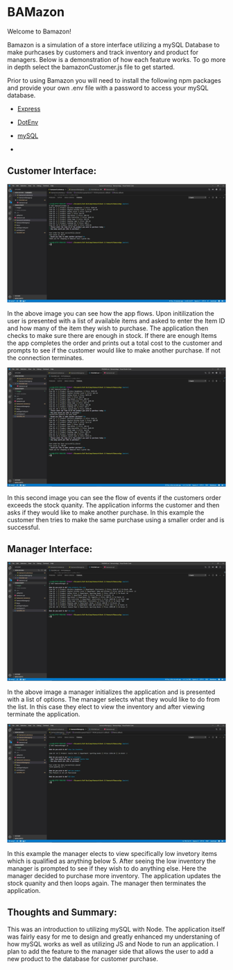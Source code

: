 # BAMazon

Welcome to Bamazon!

Bamazon is a simulation of a store interface utilizing a mySQL Database to make purhcases by customers and track inventory and product for managers. Below is a demonstration of how each feature works. To go more in depth select the bamazonCustomer.js file to get started.

Prior to using Bamazon you will need to install the following npm packages and provide your own .env file with a password to access your mySQL database.

   * [Express](https://www.npmjs.com/package/express)

   * [DotEnv](https://www.npmjs.com/package/dotenv)

   * [mySQL](https://www.npmjs.com/package/mysql)

   * 

## Customer Interface:

![Customer1](/images/customer1.JPG)

In the above image you can see how the app flows. Upon initilization the user is presented with a list of available items and asked to enter the Item ID and how many of the item they wish to purchase. The application then checks to make sure there are enough in stock. If there are enough Items the app completes the order and prints out a total cost to the customer and prompts to see if the customer would like to make another purchase. If not the connection terminates.

![Customer2](/images/customer2.JPG)

In this second image you can see the flow of events if the customers order exceeds the stock quanity. The application informs the customer and then asks if they would like to make another purchase. In this example the customer then tries to make the same purchase using a smaller order and is successful.

## Manager Interface:

![Manager1](/images/Manager1.JPG)

In the above image a manager initializes the application and is presented with a list of options. The manager selects what they would like to do from the list. In this case they elect to view the inventory and after viewing terminate the application.

![Manager2](/images/manager2.JPG)

In this example the manager elects to view specifically low invetory items which is qualified as anything below 5. After seeing the low inventory the manager is prompted to see if they wish to do anything else. Here the manager decided to purchase more inventory. The application updates the stock quanity and then loops again. The manager then terminates the application.

## Thoughts and Summary:

This was an introduction to utilizing mySQL with Node. The application itself was fairly easy for me to design and greatly enhanced my understaning of how mySQL works as well as utilizing JS and Node to run an application. I plan to add the feature to the manager side that allows the user to add a new product to the database for customer purchase.
